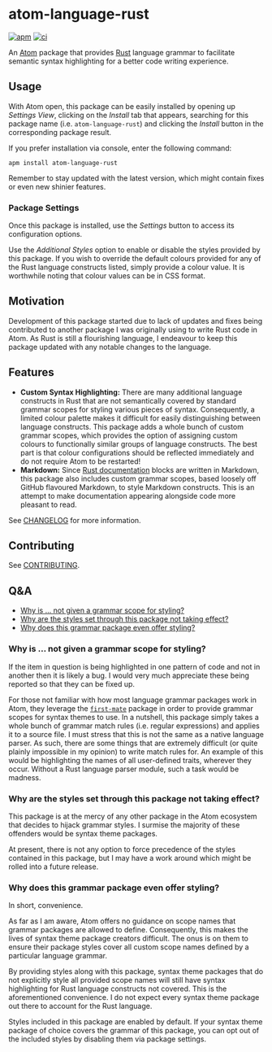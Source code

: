 # atom-language-rust

[![apm][apm-badge]][apm]
[![ci][ci-badge]][ci]

An [Atom][] package that provides [Rust][] language grammar to facilitate
semantic syntax highlighting for a better code writing experience.

## Usage

With Atom open, this package can be easily installed by opening up
_Settings View_, clicking on the _Install_ tab that appears, searching for
this package name (i.e. `atom-language-rust`) and clicking the _Install_
button in the corresponding package result.

If you prefer installation via console, enter the following command:

```
apm install atom-language-rust
```

Remember to stay updated with the latest version, which might contain fixes
or even new shinier features.

### Package Settings

Once this package is installed, use the _Settings_ button to access its
configuration options.

Use the _Additional Styles_ option to enable or disable the styles provided
by this package. If you wish to override the default colours provided for
any of the Rust language constructs listed, simply provide a colour value.
It is worthwhile noting that colour values can be in CSS format.

## Motivation

Development of this package started due to lack of updates and fixes being
contributed to another package I was originally using to write Rust code in
Atom. As Rust is still a flourishing language, I endeavour to keep this
package updated with any notable changes to the language.

## Features

- **Custom Syntax Highlighting:** There are many additional language constructs
  in Rust that are not semantically covered by standard grammar scopes for
  styling various pieces of syntax. Consequently, a limited colour palette
  makes it difficult for easily distinguishing between language constructs.
  This package adds a whole bunch of custom grammar scopes, which provides
  the option of assigning custom colours to functionally similar groups of
  language constructs. The best part is that colour configurations should be
  reflected immediately and do not require Atom to be restarted!
- **Markdown:** Since [Rust documentation] blocks are written in Markdown,
  this package also includes custom grammar scopes, based loosely off GitHub
  flavoured Markdown, to style Markdown constructs. This is an attempt to make
  documentation appearing alongside code more pleasant to read.

See [CHANGELOG] for more information.

## Contributing

See [CONTRIBUTING].

## Q&A

- [Why is ... not given a grammar scope for styling?][Q1]
- [Why are the styles set through this package not taking effect?][Q2]
- [Why does this grammar package even offer styling?][Q3]

[Q1]: #why-is--not-given-a-grammar-scope-for-styling
[Q2]: #why-are-the-styles-set-through-this-package-not-taking-effect
[Q3]: #why-does-this-grammar-package-even-offer-styling

### Why is ... not given a grammar scope for styling?

If the item in question is being highlighted in one pattern of code and not in
another then it is likely a bug. I would very much appreciate these being
reported so that they can be fixed up.

For those not familiar with how most language grammar packages work in Atom,
they leverage the [`first-mate`][first-mate] package in order to provide
grammar scopes for syntax themes to use. In a nutshell, this package simply
takes a whole bunch of grammar match rules (i.e. regular expressions) and
applies it to a source file. I must stress that this is not the same as a
native language parser. As such, there are some things that are extremely
difficult (or quite plainly impossible in my opinion) to write match rules for.
An example of this would be highlighting the names of all user-defined traits,
wherever they occur. Without a Rust language parser module, such a task would
be madness.

### Why are the styles set through this package not taking effect?

This package is at the mercy of any other package in the Atom ecosystem that
decides to hijack grammar styles. I surmise the majority of these offenders
would be syntax theme packages.

At present, there is not any option to force precedence of the styles contained
in this package, but I may have a work around which might be rolled into a
future release.

### Why does this grammar package even offer styling?

In short, convenience.

As far as I am aware, Atom offers no guidance on scope names that grammar
packages are allowed to define. Consequently, this makes the lives of syntax
theme package creators difficult. The onus is on them to ensure their package
styles cover all custom scope names defined by a particular language grammar.

By providing styles along with this package, syntax theme packages that do not
explicitly style all provided scope names will still have syntax highlighting
for Rust language constructs not covered. This is the aforementioned
convenience. I do not expect every syntax theme package out there to account
for the Rust language.

Styles included in this package are enabled by default. If your syntax theme
package of choice covers the grammar of this package, you can opt out of
the included styles by disabling them via package settings.

[apm]: https://atom.io/packages/atom-language-rust
[apm-badge]: https://img.shields.io/apm/v/atom-language-rust.svg?style=flat-square
[atom]: https://atom.io/
[changelog]: CHANGELOG.md
[contributing]: CONTRIBUTING.md
[ci]: https://travis-ci.org/miqh/atom-language-rust
[ci-badge]: https://img.shields.io/travis/miqh/atom-language-rust/master.svg?style=flat-square
[first-mate]: https://atom.github.io/first-mate/
[rust]: https://www.rust-lang.org/
[rust documentation]: https://doc.rust-lang.org/book/documentation.html
